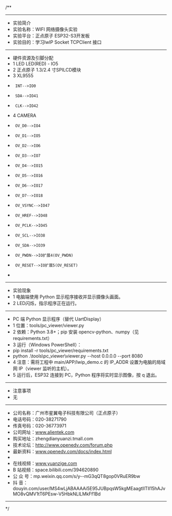 /**
 ***************************************************************************************************
 * 实验简介
 * 实验名称：WIFI 网络摄像头实验
 * 实验平台：正点原子 ESP32-S3开发板
 * 实验目的：学习lwIP Socket TCPClient 接口

 ***************************************************************************************************
 * 硬件资源及引脚分配
 * 1 LED
     LED(RED) - IO5
 * 2 正点原子 1.3/2.4 寸SPILCD模块
 * 3 XL9555
 *      INT-->IO0
 *      SDA-->IO41
 *      CLK-->IO42
 * 4 CAMERA
 *      OV_D0-->IO4
 *      OV_D1-->IO5
 *      OV_D2-->IO6
 *      OV_D3-->IO7
 *      OV_D4-->IO15
 *      OV_D5-->IO16
 *      OV_D6-->IO17
 *      OV_D7-->IO18
 *      OV_VSYNC-->IO47
 *      OV_HREF-->IO48
 *      OV_PCLK-->IO45
 *      OV_SCL-->IO38
 *      OV_SDA-->IO39
 *      OV_PWDN-->IO扩展4(OV_PWDN)
 *      OV_RESET-->IO扩展5(OV_RESET)
 * 
 ***************************************************************************************************
 * 实验现象
 * 1 电脑端使用 Python 显示程序接收并显示摄像头画面。
 * 2 LED闪烁，指示程序正在运行。

 ***************************************************************************************************
 * PC 端 Python 显示程序（替代 UartDisplay）
 * 1 位置：tools/pc_viewer/viewer.py
 * 2 依赖：Python 3.8+；pip 安装 opencv-python、numpy（见 requirements.txt）
 * 3 运行（Windows PowerShell）：
 *    pip install -r tools/pc_viewer/requirements.txt
 *    python .\tools\pc_viewer\viewer.py --host 0.0.0.0 --port 8080
 * 4 注意：需将工程中 main/APP/lwip_demo.c 的 IP_ADDR 设置为电脑的局域网 IP（viewer 监听的主机）。
 * 5 运行后，ESP32 连接到 PC，Python 程序将实时显示图像，按 q 退出。

 ***************************************************************************************************
 * 注意事项
 * 无
 
 ***********************************************************************************************************
 * 公司名称：广州市星翼电子科技有限公司（正点原子）
 * 电话号码：020-38271790
 * 传真号码：020-36773971
 * 公司网址：www.alientek.com
 * 购买地址：zhengdianyuanzi.tmall.com
 * 技术论坛：http://www.openedv.com/forum.php
 * 最新资料：www.openedv.com/docs/index.html
 *
 * 在线视频：www.yuanzige.com
 * B 站视频：space.bilibili.com/394620890
 * 公 众 号：mp.weixin.qq.com/s/y--mG3qQT8gop0VRuER9bw
 * 抖    音：douyin.com/user/MS4wLjABAAAAi5E95JUBpqsW5kgMEaagtIITIl15hAJvMO8vQMV1tT6PEsw-V5HbkNLlLMkFf1Bd
 ***********************************************************************************************************
 */